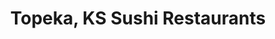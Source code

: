 ---
layout: city
title: Topeka, KS Sushi Restaurants
permalink: /kansas/topeka/
stateAbbr: KS
stateName: Kansas
cityName: Topeka

---